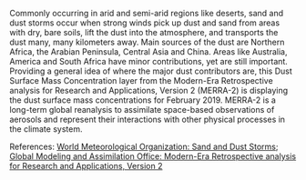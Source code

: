 Commonly occurring in arid and semi-arid regions like deserts, sand and dust storms occur when strong winds pick up dust and sand from areas with dry, bare soils, lift the dust into the atmosphere, and transports the dust many, many kilometers away. Main sources of the dust are Northern Africa, the Arabian Peninsula, Central Asia and China. Areas like Australia, America and South Africa have minor contributions, yet are still important. Providing a general idea of where the major dust contributors are, this Dust Surface Mass Concentration layer from the Modern-Era Retrospective analysis for Research and Applications, Version 2 (MERRA-2) is displaying the dust surface mass concentrations for February 2019. MERRA-2 is a long-term global reanalysis to assimilate space-based observations of aerosols and represent their interactions with other physical processes in the climate system.

References: [World Meteorological Organization: Sand and Dust Storms](https://public.wmo.int/en/our-mandate/focus-areas/environment/SDS); [Global Modeling and Assimilation Office: Modern-Era Retrospective analysis for Research and Applications, Version 2](https://gmao.gsfc.nasa.gov/reanalysis/MERRA-2/)
